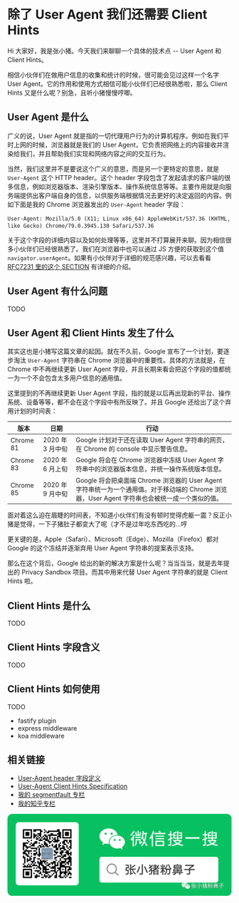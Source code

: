 # 除了 User Agent 我们还需要 Client Hints

Hi 大家好，我是张小猪。今天我们来聊聊一个具体的技术点 -- User Agent 和 Client Hints。

相信小伙伴们在做用户信息的收集和统计的时候，很可能会见过这样一个名字 User Agent。它的作用和使用方式相信可能小伙伴们已经很熟悉啦，那么 Client Hints 又是什么呢？别急，且听小猪慢慢哼唧。

## User Agent 是什么

广义的说，User Agent 就是指的一切代理用户行为的计算机程序。例如在我们平时上网的时候，浏览器就是我们的 User Agent，它负责把网络上的内容接收并渲染给我们，并且帮助我们实现和网络内容之间的交互行为。

当然，我们这里并不是要说这个广义的意思，而是另一个更特定的意思，就是 `User-Agent` 这个 HTTP header。这个 header 字段包含了发起请求的客户端的很多信息，例如浏览器版本、渲染引擎版本、操作系统信息等等。主要作用就是向服务端提供出客户端自身的信息，以供服务端根据情况去更好的决定返回的内容。例如下面是我的 Chrome 浏览器发出的 `User-Agent` header 字段：

```shell
User-Agent: Mozilla/5.0 (X11; Linux x86_64) AppleWebKit/537.36 (KHTML, like Gecko) Chrome/79.0.3945.130 Safari/537.36
```

关于这个字段的详细内容以及如何处理等等，这里并不打算展开来聊。因为相信很多小伙伴们已经很熟悉了。我们在浏览器中也可以通过 JS 方便的获取到这个值 `navigator.userAgent`。如果有小伙伴对于详细的规范感兴趣，可以去看看 [RFC7231 里的这个 SECTION](https://tools.ietf.org/html/rfc7231#section-5.5.3) 有详细的介绍。

## User Agent 有什么问题

TODO

## User Agent 和 Client Hints 发生了什么

其实这也是小猪写这篇文章的起因。就在不久前，Google 宣布了一个计划，要逐步淘汰 `User-Agent` 字符串在 Chrome 浏览器中的重要性。具体的方法就是，在 Chrome 中不再继续更新 User Agent 字段，并且长期来看会把这个字段的值都统一为一个不会包含太多用户信息的通用值。

这里提到的不再继续更新 User Agent 字段，指的就是以后再出现新的平台、操作系统、设备等等，都不会在这个字段中有所反映了。并且 Google 还给出了这个弃用计划的时间表：

版本 | 日期 | 行动
-- | --  | --
Chrome 81 | 2020 年 3 月中旬 | Google 计划对于还在读取 User Agent 字符串的网页，在 Chrome 的 console 中显示警告信息。
Chrome 83 | 2020 年 6 月上旬 | Google 将会在 Chrome 浏览器中冻结 User Agent 字符串中的浏览器版本信息，并统一操作系统版本信息。
Chrome 85 | 2020 年 9 月中旬 | Google 将会把桌面端 Chrome 浏览器的 User Agent 字符串统一为一个通用值。对于移动端的 Chrome 浏览器，User Agent 字符串也会被统一成一个类似的值。

面对着这么迫在眉睫的时间表，不知道小伙伴们有没有顿时觉得虎躯一震？反正小猪是觉得，一下子猪肚子都变大了呢（才不是过年吃东西吃的...哼

更关键的是，Apple（Safari）、Microsoft（Edge）、Mozilla（Firefox）都对 Google 的这个冻结并逐渐弃用 User Agent 字符串的提案表示支持。

那么在这个背后，Google 给出的新的解决方案是什么呢？当当当当，就是去年提出的 Privacy Sandbox 项目。而其中用来代替 User Agent 字符串的就是 Client Hints 啦。

## Client Hints 是什么

TODO

## Client Hints 字段含义

TODO

## Client Hints 如何使用

TODO

- fastify plugin
- express middleware
- koa middleware

## 相关链接

- [User-Agent header 字段定义](https://tools.ietf.org/html/rfc7231#section-5.5.3)
- [User-Agent Client Hints Specification](https://wicg.github.io/ua-client-hints/)
- [我的 segmentfault 专栏](https://segmentfault.com/blog/zxzfbz)
- [我的知乎专栏](https://zhuanlan.zhihu.com/zxzfbz)

![我的微信公众号：张小猪粉鼻子](../resources/qrcode_green.jpeg)
